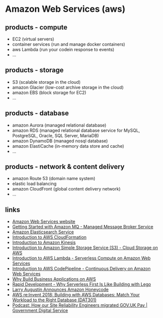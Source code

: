 # Amazon Web Services (aws)

## products - compute
* EC2 (virtual servers)
* container services (run and manage docker containers)
* aws Lambda (run your codein response to events)
* ...

## products - storage
* S3 (scalable storage in the cloud)
* amazon Glacier (low-cost archive storage in the cloud)
* amazon EBS (block storage for EC2)
* ...

## products - database
* amazon Aurora (managed relational database)
* amazon RDS (managed relational database service for MySQL, PostgreSQL, Oracle, SQL Server, MariaDB)
* amazon DynamoDB (managed nosql database)
* amazon ElastiCache (in-memory data store and cache)
* ...

## products - network & content delivery
* amazon Route 53 (domain name system)
* elastic load balancing
* amazon CloudFront (global content delivery network)
* ...

## links
* [Amazon Web Services website](https://aws.amazon.com/)
* [Getting Started with Amazon MQ - Managed Message Broker Service](https://youtu.be/iDT1zFpy1kE)
* [Amazon Elasticsearch Service](https://youtu.be/WuonfW-zQJ8)
* [Introduction to AWS CloudFormation](https://youtu.be/Omppm_YUG2g)
* [Introduction to Amazon Kinesis](https://youtu.be/MbEfiX4sMXc)
* [Introduction to Amazon Simple Storage Service (S3) - Cloud Storage on AWS](https://youtu.be/77lMCiiMilo)
* [Introduction to AWS Lambda - Serverless Compute on Amazon Web Services](https://youtu.be/eOBq__h4OJ4)
* [Introduction to AWS CodePipeline - Continuous Delivery on Amazon Web Services](https://youtu.be/YxcIj_SLflw)
* [Why Build Business Applications on AWS](https://youtu.be/Mr0ZOnjwsXk)
* [Rapid Development - Why Serverless First Is Like Building with Lego](https://youtu.be/5siD210Grr4)
* [Larry Augustin Announces Amazon Honeycode](https://youtu.be/zPupFm0BBFw)
* [AWS re:Invent 2018: Building with AWS Databases: Match Your Workload to the Right Database (DAT301)](https://youtu.be/hwnNbLXN4vA)
* [Podcast: How our Site Reliability Engineers migrated GOV.UK Pay | Government Digital Service](https://gds.blog.gov.uk/2021/10/28/podcast-how-our-site-reliability-engineers-migrated-gov-uk-pay/)
